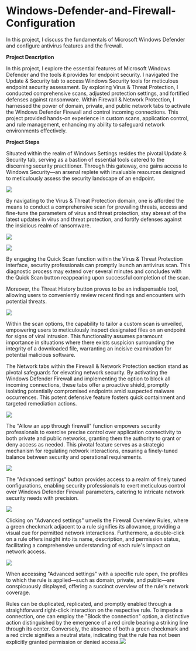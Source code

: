# Windows-Defender-and-Firewall-Configuration
In this project, I discuss the fundamentals of Microsoft Windows Defender and configure antivirus features and the firewall.

**Project Description**

In this project, I explore the essential features of Microsoft Windows Defender and the tools it provides for endpoint security. I navigated the Update & Security tab to access Windows Security tools for meticulous endpoint security assessment. By exploring Virus & Threat Protection, I conducted comprehensive scans, adjusted protection settings, and fortified defenses against ransomware. Within Firewall & Network Protection, I harnessed the power of domain, private, and public network tabs to activate the Windows Defender Firewall and control incoming connections. This project provided hands-on experience in custom scans, application control, and rule management, enhancing my ability to safeguard network environments effectively.

**Project Steps**

Situated within the realm of Windows Settings resides the pivotal Update & Security tab, serving as a bastion of essential tools catered to the discerning security practitioner. Through this gateway, one gains access to Windows Security—an arsenal replete with invaluable resources designed to meticulously assess the security landscape of an endpoint.

![](https://lh5.googleusercontent.com/JXRC8MmNEecGw8thN8agmkm2LFQrJ73O0W1z8Wjsf178XeLmAJgZQ9Jfd71uvoWW1G1x2RtbIg2HWnEl3KpA-OYp_QPNoork5LvdnBjPqd9AL8nl9UNSJto3aMz9nMs_yCS25Nqx3iAFasj0eWrZKEM)

By navigating to the Virus & Threat Protection domain, one is afforded the means to conduct a comprehensive scan for prevailing threats, access and fine-tune the parameters of virus and threat protection, stay abreast of the latest updates in virus and threat protection, and fortify defenses against the insidious realm of ransomware.

![](https://lh3.googleusercontent.com/pCRH85F90DlUFHWf8k2CfpAe0EUPSng3KBaPcbtKoL3pmOFl601TmXum6OgjnwDH1Zyb2kn_VTLhZN0wMCy1wiF6Wvaevrqzq9RTX82IyNvzgdimNsAYv-30C558cADLzfTtdH0LlSS4twM_pGINzy0)

![](https://lh3.googleusercontent.com/CVh7LE0l9KuiXk7i5yVBTLCyk-b2MZ1SMlQcoehx-zqveW06_HhUhDZiF5DadlxkUQDFk5JsEelmpJR50CBIfmFGlj1VVV5WUQrsZT5q0cnLSAn1Caq3pnkCgkE_zXy2f20XvUWKRwwK3NUFRuinxsc)

By engaging the Quick Scan function within the Virus & Threat Protection interface, security professionals can promptly launch an antivirus scan. This diagnostic process may extend over several minutes and concludes with the Quick Scan button reappearing upon successful completion of the scan.

Moreover, the Threat History button proves to be an indispensable tool, allowing users to conveniently review recent findings and encounters with potential threats.

![](https://lh5.googleusercontent.com/hEq6dqI2M3igMQkA1VhUAlF4Vpve3SMYP3v0BwgE6zC-mvc5QxHO68Cm05doEBxPrb_o8BYCcUXLHlzHp7rhmCr8LN74yaSkF3W95fyDCzE_avdiqDJCSovsfKq1Tqvpd5q43tVIw7HrSaFg73AqW8A)

Within the scan options, the capability to tailor a custom scan is unveiled, empowering users to meticulously inspect designated files on an endpoint for signs of viral intrusion. This functionality assumes paramount importance in situations where there exists suspicion surrounding the integrity of a downloaded file, warranting an incisive examination for potential malicious software.

The Network tabs within the Firewall & Network Protection section stand as pivotal safeguards for elevating network security. By activating the Windows Defender Firewall and implementing the option to block all incoming connections, these tabs offer a proactive shield, promptly isolating potentially compromised endpoints amid suspected malware occurrences. This potent defensive feature fosters quick containment and targeted remediation actions.

![](https://lh4.googleusercontent.com/T3CCysIsSn8Pa6lMb_seUfPJTgqRhSWaU1bib2NFapuUXxhVG_miAJQVhxip9GDNOcTGCpKIrI5McvktfChAvQ8Kg-G7AbmGY3_frrpJggPaIZzqAI47Q6wE_dO-PUAjDNI8E7F2NTYDDBmBlIArgKs)

The "Allow an app through firewall" function empowers security professionals to exercise precise control over application connectivity to both private and public networks, granting them the authority to grant or deny access as needed. This pivotal feature serves as a strategic mechanism for regulating network interactions, ensuring a finely-tuned balance between security and operational requirements.

![](https://lh6.googleusercontent.com/gIAX1EqIM94Z-yP-Z8SDWWk0ct3cMWOstyX5GciUDoq5PYql8hSIc9bcyq-e6vxon0vMOn6u0o3AbUBPsnBXU28-Ubg8IRNAr2wOzczRIHxYZ9NGZby6AkZO_5C6f6Ay8fOwFORqlo_isAtwhOoDuR0)

The "Advanced settings" button provides access to a realm of finely tuned configurations, enabling security professionals to exert meticulous control over Windows Defender Firewall parameters, catering to intricate network security needs with precision.

![](https://lh5.googleusercontent.com/YhTfxG1ZLNI72KGAQFDX1JMx0OmOa30-nqjDo7M7K0LMtHfDmj0F2uVWUnGIPRk-8QX0UmNHXd5TtAcTkTKfmFAG4WJApIp2Dsn0NrbiHfJ_JBXKf_gmTVXR_gldAYN5MehSyeSZ7OVHUng8D6UuAAo)

Clicking on "Advanced settings" unveils the Firewall Overview Rules, where a green checkmark adjacent to a rule signifies its allowance, providing a visual cue for permitted network interactions. Furthermore, a double-click on a rule offers insight into its name, description, and permission status, facilitating a comprehensive understanding of each rule's impact on network access.

![](https://lh3.googleusercontent.com/g5sRaLl9oo0tDtWFT4ZylIZcI3mHQ7mLWrU9sUx61W8OAWXTedoGvZ2Sn18cfmoMwBCfUrp12Zlf9TmsgRrWQFCzP_KQwV0YFxoM7BrRH2XV60A6qS9i4mSnw25_DMS5n4-7s9ihTeDezOl-oGtj3ys)

When accessing "Advanced settings" with a specific rule open, the profiles to which the rule is applied—such as domain, private, and public—are conspicuously displayed, offering a succinct overview of the rule's network coverage.

Rules can be duplicated, replicated, and promptly enabled through a straightforward right-click interaction on the respective rule. To impede a connection, one can employ the "Block the connection" option, a distinctive action distinguished by the emergence of a red circle bearing a striking line through its center. Conversely, the absence of both a green checkmark and a red circle signifies a neutral state, indicating that the rule has not been explicitly granted permission or denied access.![](https://lh3.googleusercontent.com/s8aSg6UcPV4oKkRnVxMFBAIuv7kdEVaq_JuAqJdKNHZtFJO1zVtvOxGl_ZWtqq-hMQ0hjRTYLR1WeDMGQdKrYQnhfFw0A8zeqg_U8ZLL1XG6eZLj0Azjwsj54yFmbUQ328loihrK9QlZ89UkorJU0wY)
